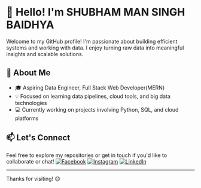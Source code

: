 # 👋 Hello! I'm SHUBHAM MAN SINGH BAIDHYA

Welcome to my GitHub profile! I'm passionate about building efficient systems and working with data. I enjoy turning raw data into meaningful insights and scalable solutions.

## 🚀 About Me

- 🎓 Aspiring Data Engineer, Full Stack Web Developer(MERN)
- 💡 Focused on learning data pipelines, cloud tools, and big data technologies
- 💻 Currently working on projects involving Python, SQL, and cloud platforms

## 📫 Let's Connect

Feel free to explore my repositories or get in touch if you'd like to collaborate or chat!
[![Facebook](https://img.shields.io/badge/Facebook-%231877F2.svg?logo=Facebook&logoColor=white)](https://www.facebook.com/shubham.baidhya/) [![Instagram](https://img.shields.io/badge/Instagram-%23E4405F.svg?logo=Instagram&logoColor=white)](http://instagram.com/shubham.baidhya/) [![LinkedIn](https://img.shields.io/badge/LinkedIn-%230077B5.svg?logo=linkedin&logoColor=white)](https://www.linkedin.com/in/shubhambaidhya/)

---

Thanks for visiting! 😊
